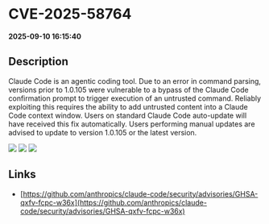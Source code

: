 # CVE-2025-58764

**2025-09-10 16:15:40**

## Description
Claude Code is an agentic coding tool. Due to an error in command parsing, versions prior to 1.0.105 were vulnerable to a bypass of the Claude Code confirmation prompt to trigger execution of an untrusted command. Reliably exploiting this requires the ability to add untrusted content into a Claude Code context window. Users on standard Claude Code auto-update will have received this fix automatically. Users performing manual updates are advised to update to version 1.0.105 or the latest version.

![](https://img.shields.io/static/v1?label=Score&message=8.7&color=red)
![](https://img.shields.io/static/v1?label=Severity&message=HIGH&color=red)
![](https://img.shields.io/static/v1?label=CWE&message=RCE&color=green)

## Links
- [https://github.com/anthropics/claude-code/security/advisories/GHSA-qxfv-fcpc-w36x](https://github.com/anthropics/claude-code/security/advisories/GHSA-qxfv-fcpc-w36x)
